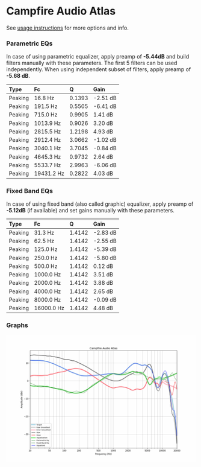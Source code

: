 # Campfire Audio Atlas
See [usage instructions](https://github.com/jaakkopasanen/AutoEq#usage) for more options and info.

### Parametric EQs
In case of using parametric equalizer, apply preamp of **-5.44dB** and build filters manually
with these parameters. The first 5 filters can be used independently.
When using independent subset of filters, apply preamp of **-5.68 dB**.

| Type    | Fc         |      Q | Gain     |
|:--------|:-----------|:-------|:---------|
| Peaking | 16.8 Hz    | 0.1393 | -2.51 dB |
| Peaking | 191.5 Hz   | 0.5505 | -6.41 dB |
| Peaking | 715.0 Hz   | 0.9905 | 1.41 dB  |
| Peaking | 1013.9 Hz  | 0.9026 | 3.20 dB  |
| Peaking | 2815.5 Hz  | 1.2198 | 4.93 dB  |
| Peaking | 2912.4 Hz  | 3.0662 | -1.02 dB |
| Peaking | 3040.1 Hz  | 3.7045 | -0.84 dB |
| Peaking | 4645.3 Hz  | 0.9732 | 2.64 dB  |
| Peaking | 5533.7 Hz  | 2.9963 | -6.06 dB |
| Peaking | 19431.2 Hz | 0.2822 | 4.03 dB  |

### Fixed Band EQs
In case of using fixed band (also called graphic) equalizer, apply preamp of **-5.12dB**
(if available) and set gains manually with these parameters.

| Type    | Fc         |      Q | Gain     |
|:--------|:-----------|:-------|:---------|
| Peaking | 31.3 Hz    | 1.4142 | -2.83 dB |
| Peaking | 62.5 Hz    | 1.4142 | -2.55 dB |
| Peaking | 125.0 Hz   | 1.4142 | -5.39 dB |
| Peaking | 250.0 Hz   | 1.4142 | -5.80 dB |
| Peaking | 500.0 Hz   | 1.4142 | 0.12 dB  |
| Peaking | 1000.0 Hz  | 1.4142 | 3.51 dB  |
| Peaking | 2000.0 Hz  | 1.4142 | 3.88 dB  |
| Peaking | 4000.0 Hz  | 1.4142 | 2.65 dB  |
| Peaking | 8000.0 Hz  | 1.4142 | -0.09 dB |
| Peaking | 16000.0 Hz | 1.4142 | 4.48 dB  |

### Graphs
![](./Campfire%20Audio%20Atlas.png)
